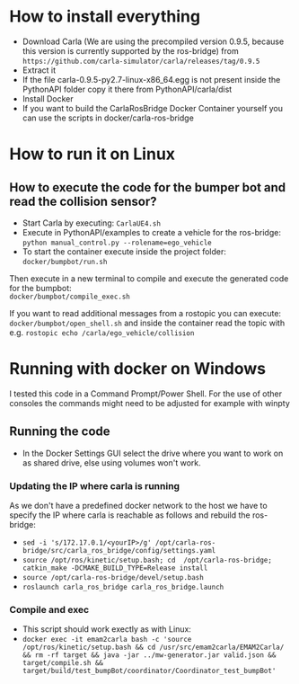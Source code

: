 # How to install everything
- Download Carla (We are using the precompiled version 0.9.5, because this version is currently supported by the ros-bridge) from `https://github.com/carla-simulator/carla/releases/tag/0.9.5`
- Extract it
- If the file carla-0.9.5-py2.7-linux-x86_64.egg is not present inside the PythonAPI folder copy it there from PythonAPI/carla/dist
- Install Docker
- If you want to build the CarlaRosBridge Docker Container yourself you can use the scripts in docker/carla-ros-bridge

# How to run it on Linux
## How to execute the code for the bumper bot and read the collision sensor?

- Start Carla by executing: `CarlaUE4.sh`
- Execute in PythonAPI/examples to create a vehicle for the ros-bridge: `python manual_control.py --rolename=ego_vehicle`  
- To start the container execute inside the project folder:  
`docker/bumpbot/run.sh`

Then execute in a new terminal to compile and execute the generated code for the bumpbot:  
`docker/bumpbot/compile_exec.sh`

If you want to read additional messages from a rostopic you can execute:  
`docker/bumpbot/open_shell.sh` and inside the container read the topic with e.g. `rostopic echo /carla/ego_vehicle/collision`

# Running with docker on Windows
I tested this code in a Command Prompt/Power Shell. For the use of other consoles the commands might need to be adjusted for example with winpty

## Running the code
- In the Docker Settings GUI select the drive where you want to work on as shared drive, else using volumes won't work.

### Updating the IP where carla is running
As we don't have a predefined docker network to the host we have to specify the IP where carla is reachable as follows and rebuild the ros-bridge:

- `sed -i 's/172.17.0.1/<yourIP>/g' /opt/carla-ros-bridge/src/carla_ros_bridge/config/settings.yaml`
- `source /opt/ros/kinetic/setup.bash; cd  /opt/carla-ros-bridge; catkin_make -DCMAKE_BUILD_TYPE=Release install`
- `source /opt/carla-ros-bridge/devel/setup.bash`
- `roslaunch carla_ros_bridge carla_ros_bridge.launch`

### Compile and exec
- This script should work exectly as with Linux:
- `docker exec -it emam2carla bash -c 'source /opt/ros/kinetic/setup.bash && cd /usr/src/emam2carla/EMAM2Carla/ && rm -rf target && java -jar ../mw-generator.jar valid.json && target/compile.sh && target/build/test_bumpBot/coordinator/Coordinator_test_bumpBot'`
